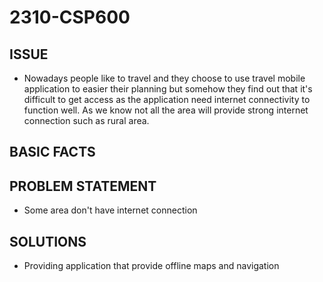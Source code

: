 # 2310-CSP600

## ISSUE
- Nowadays people like to travel and they choose to use travel mobile application to easier their planning but somehow they find out that it's difficult to get access as the application need internet connectivity to function well. As we know not all the area will provide strong internet connection such as rural area.
## BASIC FACTS
## PROBLEM STATEMENT
- Some area don't have internet connection
## SOLUTIONS
- Providing application that provide offline maps and navigation
